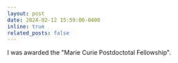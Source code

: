 ```yaml
---
layout: post
date: 2024-02-12 15:59:00-0400
inline: true
related_posts: false
---
```


I was awarded the "Marie Curie Postdoctotal Fellowship".

